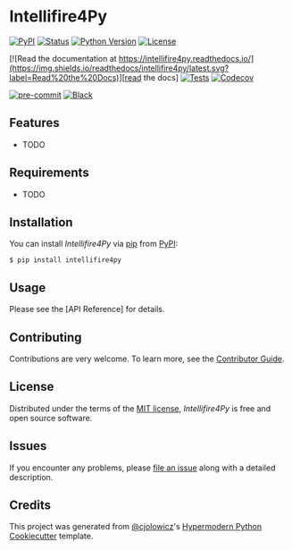 # Intellifire4Py

[![PyPI](https://img.shields.io/pypi/v/intellifire4py.svg)][pypi_]
[![Status](https://img.shields.io/pypi/status/intellifire4py.svg)][status]
[![Python Version](https://img.shields.io/pypi/pyversions/intellifire4py)][python version]
[![License](https://img.shields.io/pypi/l/intellifire4py)][license]

[![Read the documentation at https://intellifire4py.readthedocs.io/](https://img.shields.io/readthedocs/intellifire4py/latest.svg?label=Read%20the%20Docs)][read the docs]
[![Tests](https://github.com/jeeftor/intellifire4py/workflows/Tests/badge.svg)][tests]
[![Codecov](https://codecov.io/gh/jeeftor/intellifire4py/branch/main/graph/badge.svg)][codecov]

[![pre-commit](https://img.shields.io/badge/pre--commit-enabled-brightgreen?logo=pre-commit&logoColor=white)][pre-commit]
[![Black](https://img.shields.io/badge/code%20style-black-000000.svg)][black]

[pypi_]: https://pypi.org/project/intellifire4py/
[status]: https://pypi.org/project/intellifire4py/
[python version]: https://pypi.org/project/intellifire4py
[read the docs]: https://intellifire4py.readthedocs.io/
[tests]: https://github.com/jeeftor/intellifire4py/actions?workflow=Tests
[codecov]: https://app.codecov.io/gh/jeeftor/intellifire4py
[pre-commit]: https://github.com/pre-commit/pre-commit
[black]: https://github.com/psf/black

## Features

- TODO

## Requirements

- TODO

## Installation

You can install _Intellifire4Py_ via [pip] from [PyPI]:

```console
$ pip install intellifire4py
```

## Usage

Please see the [API Reference] for details.

## Contributing

Contributions are very welcome.
To learn more, see the [Contributor Guide].

## License

Distributed under the terms of the [MIT license][license],
_Intellifire4Py_ is free and open source software.

## Issues

If you encounter any problems,
please [file an issue] along with a detailed description.

## Credits

This project was generated from [@cjolowicz]'s [Hypermodern Python Cookiecutter] template.

[@cjolowicz]: https://github.com/cjolowicz
[pypi]: https://pypi.org/
[hypermodern python cookiecutter]: https://github.com/cjolowicz/cookiecutter-hypermodern-python
[file an issue]: https://github.com/jeeftor/intellifire4py/issues
[pip]: https://pip.pypa.io/

<!-- github-only -->

[license]: https://github.com/jeeftor/intellifire4py/blob/main/LICENSE
[contributor guide]: https://github.com/jeeftor/intellifire4py/blob/main/CONTRIBUTING.md
[command-line reference]: https://intellifire4py.readthedocs.io/en/latest/usage.html
